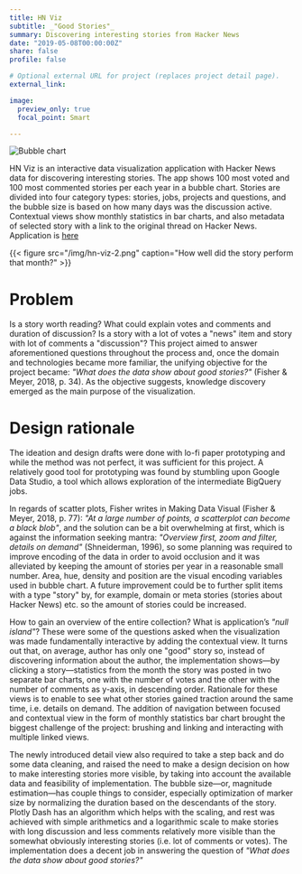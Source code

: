 ```yaml
---
title: HN Viz
subtitle: _"Good Stories"_
summary: Discovering interesting stories from Hacker News
date: "2019-05-08T00:00:00Z"
share: false
profile: false

# Optional external URL for project (replaces project detail page).
external_link:

image:
  preview_only: true
  focal_point: Smart

---
```


![Bubble chart](/img/hn-viz-1.png)

HN Viz is an interactive data visualization application with Hacker News data for discovering interesting stories. The app shows 100 most voted and 100 most commented stories per each year in a bubble chart. Stories are divided into four category types: stories, jobs, projects and questions, and the bubble size is based on how many days was the discussion active. Contextual views show monthly statistics in bar charts, and also metadata of selected story with a link to the original thread on Hacker News. Application is [here](http://hn-viz.herokuapp.com/)

{{< figure src="/img/hn-viz-2.png" caption="How well did the story perform that month?" >}}

# Problem

Is a story worth reading? What could explain votes and comments and duration of discussion? Is a story with a lot of votes a "news" item and story with lot of comments a "discussion"? This project aimed to answer aforementioned questions throughout the process and, once the domain and technologies became more familiar, the unifying objective for the project became: _"What does the data show about good stories?"_ (Fisher & Meyer, 2018, p. 34). As the objective suggests, knowledge discovery emerged as the main purpose of the visualization.

# Design rationale
The ideation and design drafts were done with lo-fi paper prototyping and while the method was not perfect, it was sufficient for this project. A relatively good tool for prototyping was found by stumbling upon Google Data Studio, a tool which allows exploration of the intermediate BigQuery jobs.

In regards of scatter plots, Fisher writes in Making Data Visual (Fisher & Meyer, 2018, p. 77): _"At a large number of points, a scatterplot can become a black blob"_, and the solution can be a bit overwhelming at first, which is against the information seeking mantra: _"Overview first, zoom and filter, details on demand"_ (Shneiderman, 1996), so some planning was required to improve encoding of the data in order to avoid occlusion and it was alleviated by keeping the amount of stories per year in a reasonable small number. Area, hue, density and position are the visual encoding variables used in bubble chart. A future improvement could be to further split items with a type "story" by, for example, domain or meta stories (stories about Hacker News) etc. so the amount of stories could be increased.

How to gain an overview of the entire collection? What is application’s _"null island"_? These were some of the questions asked when the visualization was made fundamentally interactive by adding the contextual view. It turns out that, on average, author has only one "good" story so, instead of discovering information about the author, the implementation shows—by clicking a story—statistics from the month the story was posted in two separate bar charts, one with the number of votes and the other with the number of comments as y-axis, in descending order. Rationale for these views is to enable to see what other stories gained traction around the same time, i.e. details on demand. The addition of navigation between focused and contextual view in the form of monthly statistics bar chart brought the biggest challenge of the project: brushing and linking and interacting with multiple linked views.

The newly introduced detail view also required to take a step back and do some data cleaning, and raised the need to make a design decision on how to make interesting stories more visible, by taking into account the available data and feasibility of implementation. The bubble size—or, magnitude estimation—has couple things to consider, especially optimization of marker size by normalizing the duration based on the descendants of the story. Plotly Dash has an algorithm which helps with the scaling, and rest was achieved with simple arithmetics and a logarithmic scale to make stories with long discussion and less comments relatively more visible than the somewhat obviously interesting stories (i.e. lot of comments or votes). The implementation does a decent job in answering the question of _"What does the data show about good stories?"_
